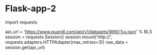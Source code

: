 # Flask-app-2
import requests

api_url = 'https://www.quandl.com/api/v1/datasets/WIKI/%s.json' % BLS
session = requests.Session()
session.mount('http://', requests.adapters.HTTPAdapter(max_retries=3))
raw_data = session.get(api_url)
